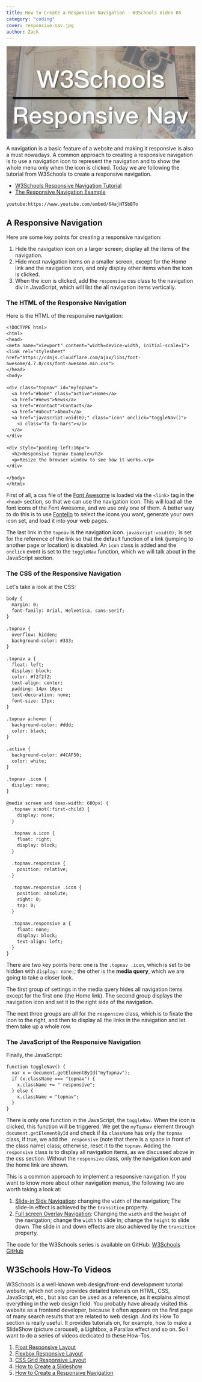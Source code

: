 ```yaml
---
title: How to Create a Responsive Navigation - W3Schools Video 05
category: "coding"
cover: responsive-nav.jpg
author: Zack
---
```


![Responsive navigation](responsive-nav.jpg)

A navigation is a basic feature of a website and making it responsive is also a must nowadays. A common approach to creating a responsive navigation is to use a navigation icon to represent the navigation and to show the whole menu only when the icon is clicked. Today we are following the tutorial from W3Schools to create a responsive navigation.

* [W3Schools Responsive Navigation Tutorial](https://www.w3schools.com/howto/howto_js_topnav_responsive.asp)
* [The Responsive Navigation Example](https://www.w3schools.com/howto/tryit.asp?filename=tryhow_js_topnav)

`youtube:https://www.youtube.com/embed/64ajHTSbBTo`

## A Responsive Navigation

Here are some key points for creating a responsive navigation:

1. Hide the navigation icon on a larger screen; display all the items of the navigation.
2. Hide most navigation items on a smaller screen, except for the Home link and the navigation icon, and only display other items when the icon is clicked.
3. When the icon is clicked, add the `responsive` css class to the navigation div in JavaScript, which will list the all navigation items vertically.

### The HTML of the Responsive Navigation

Here is the HTML of the responsive navigation:

```
<!DOCTYPE html>
<html>
<head>
<meta name="viewport" content="width=device-width, initial-scale=1">
<link rel="stylesheet" href="https://cdnjs.cloudflare.com/ajax/libs/font-awesome/4.7.0/css/font-awesome.min.css">
</head>
<body>

<div class="topnav" id="myTopnav">
  <a href="#home" class="active">Home</a>
  <a href="#news">News</a>
  <a href="#contact">Contact</a>
  <a href="#about">About</a>
  <a href="javascript:void(0);" class="icon" onclick="toggleNav()">
    <i class="fa fa-bars"></i>
  </a>
</div>

<div style="padding-left:16px">
  <h2>Responsive Topnav Example</h2>
  <p>Resize the browser window to see how it works.</p>
</div>

</body>
</html>
```

First of all, a css file of the [Font Awesome](https://fontawesome.com/) is loaded via the `<link>` tag in the `<head>` section, so that we can use the navigation icon. This will load all the font icons of the Font Awesome, and we use only one of them. A better way to do this is to use [Fontello](http://fontello.com/) to select the icons you want, generate your own icon set, and load it into your web pages.

The last link in the `topnav` is the navigation icon. `javascript:void(0);` is set for the reference of the link so that the default function of a link (jumping to another page or location) is disabled. An `icon` class is added and the `onclick` event is set to the `toggleNav` function, which we will talk about in the JavaScript section.

### The CSS of the Responsive Navigation

Let's take a look at the CSS:

```
body {
  margin: 0;
  font-family: Arial, Helvetica, sans-serif;
}

.topnav {
  overflow: hidden;
  background-color: #333;
}

.topnav a {
  float: left;
  display: block;
  color: #f2f2f2;
  text-align: center;
  padding: 14px 16px;
  text-decoration: none;
  font-size: 17px;
}

.topnav a:hover {
  background-color: #ddd;
  color: black;
}

.active {
  background-color: #4CAF50;
  color: white;
}

.topnav .icon {
  display: none;
}

@media screen and (max-width: 600px) {
  .topnav a:not(:first-child) {
    display: none;
  }

  .topnav a.icon {
    float: right;
    display: block;
  }

  .topnav.responsive {
    position: relative;
  }

  .topnav.responsive .icon {
    position: absolute;
    right: 0;
    top: 0;
  }

  .topnav.responsive a {
    float: none;
    display: block;
    text-align: left;
  }
}
```

There are two key points here: one is the `.topnav .icon`, which is set to be hidden with `display: none;`; the other is the **media query**, which we are going to take a closer look.

The first group of settings in the media query hides all navigation items except for the first one (the Home link). The second group displays the navigation icon and set it to the right side of the navigation.

The next three groups are all for the `responsive` class, which is to fixate the icon to the right, and then to display all the links in the navigation and let them take up a whole row.

### The JavaScript of the Responsive Navigation

Finally, the JavaScript:

```
function toggleNav() {
  var x = document.getElementById("myTopnav");
  if (x.className === "topnav") {
    x.className += " responsive";
  } else {
    x.className = "topnav";
  }
}
```

There is only one function in the JavaScript, the `toggleNav`. When the icon is clicked, this function will be triggered. We get the `myTopnav` element through `document.getElementById` and check if its `className` has only the `topnav` class, if true, we add the ` responsive` (note that there is a space in front of the class name) class; otherwise, reset it to the `topnav`. Adding the `responsive` class is to display all navigation items, as we discussed above in the css section. Without the `responsive` class, only the navigation icon and the home link are shown.

This is a common approach to implement a responsive navigation. If you want to know more about other navigation menus, the following two are worth taking a look at:

1. [Slide-in Side Navigation](https://www.w3schools.com/howto/howto_js_sidenav.asp): changing the `width` of the navigation; The slide-in effect is achieved by the `transition` property.
2. [Full screen Overlay Navigation](https://www.w3schools.com/howto/howto_js_fullscreen_overlay.asp): Changing the `width` and the `height` of the navigation; change the `width` to slide in; change the `height` to slide down. The slide in and down effects are also achieved by the `transition` property.

The code for the W3Schools series is available on GitHub: [W3Schools GitHub](https://github.com/ZacharyChim/W3Schools)

## W3Schools How-To Videos

W3Schools is a well-known web design/front-end development tutorial website, which not only provides detailed tutorials on HTML, CSS, JavaScript, etc., but also can be used as a reference, as it explains almost everything in the web design field. You probably have already visited this website as a frontend developer, because it often appears on the first page of many search results that are related to web design. And its How To section is really useful. It provides tutorials on, for example, how to make a SlideShow (picture carousel), a Lightbox, a Parallax effect and so on. So I want to do a series of videos dedicated to these How-Tos.

1. [Float Responsive Layout](https://atzack.com/w3schools-web-layout/)
2. [Flexbox Responsive Layout](https://atzack.com/w3schools-flex/)
3. [CSS Grid Responsive Layout](https://atzack.com/w3schools-grid/)
4. [How to Create a Slideshow](https://atzack.com/w3schools-slideshow/)
5. [How to Create a Responsive Navigation](https://atzack.com/w3schools-responsive-nav/)